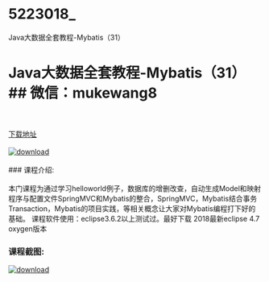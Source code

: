 # 5223018_
Java大数据全套教程-Mybatis（31）
# Java大数据全套教程-Mybatis（31）## 微信：mukewang8
<br/></br>[下载地址](http://www.36tz.cn/article/5223018 "下载地址")
<br/></br>[![download](http://36tz.cn/muke_img/2022_02_1-53.png "下载地址")](http://www.36tz.cn/article/5223018 "下载地址")
<br/></br>### 课程介绍:<br/></br>本门课程为通过学习helloworld例子，数据库的增删改查，自动生成Model和映射程序与配置文件SpringMVC和Mybatis的整合，SpringMVC，Mybatis结合事务Transaction，Mybatis的项目实践，等相关概念让大家对Mybatis编程打下好的基础。
课程软件使用：eclipse3.6.2以上测试过。最好下载 2018最新eclipse 4.7 oxygen版本

### 课程截图:
[![download](http://36tz.cn/muke_img/2022_02_2-63.png "下载地址")](http://www.36tz.cn/article/5223018 "下载地址")

